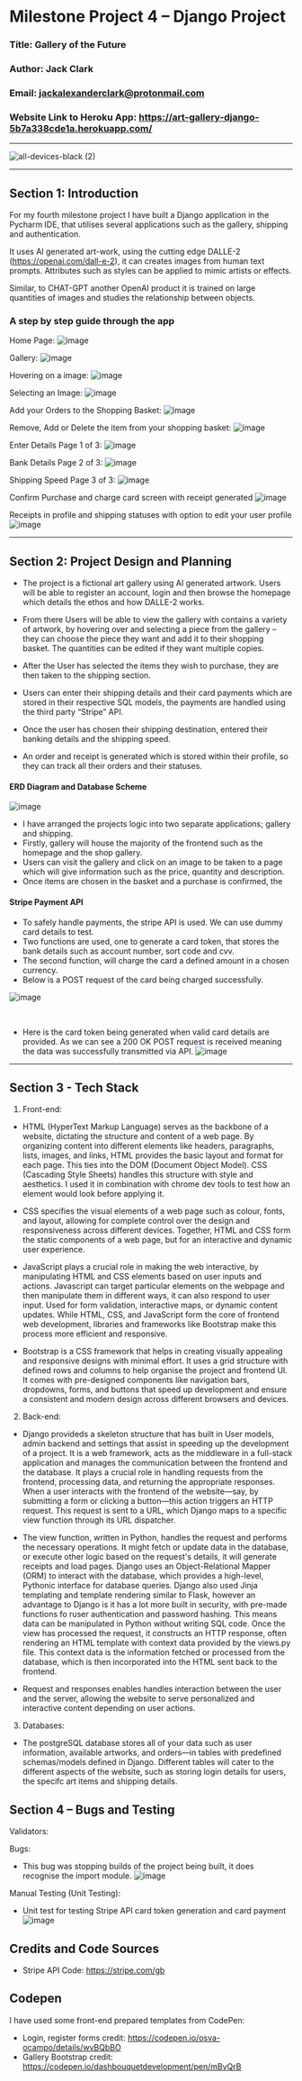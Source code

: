 # Milestone Project 4 – Django Project

### Title: Gallery of the Future

### Author: Jack Clark

### Email: jackalexanderclark@protonmail.com

### Website Link to Heroku App: https://art-gallery-django-5b7a338cde1a.herokuapp.com/

<hr>

![all-devices-black (2)](https://github.com/JackAlexanderClark/VideoGames_eCommerce/assets/97599832/30dc84c8-5e79-48f1-acb2-e2f9fc71cbb6)

<hr>

## Section 1: Introduction

For my fourth milestone project I have built a Django application in the Pycharm IDE, that utilises several applications such as the gallery, shipping and authentication.

It uses AI generated art-work, using the cutting edge DALLE-2 (https://openai.com/dall-e-2), it can creates images from human text prompts. Attributes such as styles can be applied to mimic artists or effects.

Similar, to CHAT-GPT another OpenAI product it is trained on large quantities of images and studies the relationship between objects.

### A step by step guide through the app

Home Page:
![image](https://github.com/JackAlexanderClark/VideoGames_eCommerce/assets/97599832/0841dd76-a60e-42a4-86fb-82133885df15)


Gallery:
![image](https://github.com/JackAlexanderClark/VideoGames_eCommerce/assets/97599832/23de3fd5-d708-4ff5-822f-77c620fca3a9)


Hovering on a image:
![image](https://github.com/JackAlexanderClark/VideoGames_eCommerce/assets/97599832/84d75dd6-fb44-4f84-a7c2-0b83a6cdf5b0)


Selecting an Image:
![image](https://github.com/JackAlexanderClark/VideoGames_eCommerce/assets/97599832/38c14e92-8d04-490a-9ebf-e2ab237460ab)


Add your Orders to the Shopping Basket:
![image](https://github.com/JackAlexanderClark/VideoGames_eCommerce/assets/97599832/329c0952-8d41-41e4-93ac-9b4708b767d3)


Remove, Add or Delete the item from your shopping basket:
![image](https://github.com/JackAlexanderClark/VideoGames_eCommerce/assets/97599832/58135652-d45a-4d21-bb1c-211b8bdb630c)


Enter Details Page 1 of 3:
![image](https://github.com/JackAlexanderClark/VideoGames_eCommerce/assets/97599832/e5354148-9df2-4e8f-8067-9dbe56b501c1)


Bank Details Page 2 of 3:
![image](https://github.com/JackAlexanderClark/VideoGames_eCommerce/assets/97599832/32152f05-650e-482b-ae05-fb6d4f93cea7)


Shipping Speed Page 3 of 3:
![image](https://github.com/JackAlexanderClark/VideoGames_eCommerce/assets/97599832/966f363b-ddcd-42c8-8d1c-7e17dab4c7b7)


Confirm Purchase and charge card screen with receipt generated
![image](https://github.com/JackAlexanderClark/VideoGames_eCommerce/assets/97599832/e78eb23e-5990-4271-a51e-ccc2593af33e)


Receipts in profile and shipping statuses with option to edit your user profile
![image](https://github.com/JackAlexanderClark/VideoGames_eCommerce/assets/97599832/2775e88d-db08-4f96-a90b-30649a83b1b8)

<hr>

## Section 2: Project Design and Planning

- The project is a fictional art gallery using AI generated artwork. Users will be able to register an account, login and then browse the homepage which details the ethos and how DALLE-2 works.

- From there Users will be able to view the gallery with contains a variety of artwork, by hovering over and selecting a piece from the gallery – they can choose the piece they want and add it to their shopping basket. The quantities can be edited if they want multiple copies.

- After the User has selected the items they wish to purchase, they are then taken to the shipping section.

- Users can enter their shipping details and their card payments which are stored in their respective SQL models, the payments are handled using the third party “Stripe” API.

- Once the user has chosen their shipping destination, entered their banking details and the shipping speed.

- An order and receipt is generated which is stored within their profile, so they can track all their orders and their statuses.

#### ERD Diagram and Database Scheme
![image](https://github.com/JackAlexanderClark/VideoGames_eCommerce/assets/97599832/17cfa7f9-99f3-44ef-93c5-e6c94c40f035)
- I have arranged the projects logic into two separate applications; gallery and shipping.
- Firstly, gallery will house the majority of the frontend such as the homepage and the shop gallery.
- Users can visit the gallery and click on an image to be taken to a page which will give information such as the price, quantity and description.
- Once items are chosen in the basket and a purchase is confirmed, the


#### Stripe Payment API
- To safely handle payments, the stripe API is used. We can use dummy card details to test.
- Two functions are used, one to generate a card token, that stores the bank details such as account number, sort code and cvv.
- The second function, will charge the card a defined amount in a chosen currency.
- Below is a POST request of the card being charged successfully.

![image](https://github.com/JackAlexanderClark/VideoGames_eCommerce/assets/97599832/db72a0dc-3f90-49a3-a5b0-84ac9d80e600)

<br>

- Here is the card token being generated when valid card details are provided. As we can see a 200 OK POST request is received meaning the data was successfully transmitted via API.
![image](https://github.com/JackAlexanderClark/VideoGames_eCommerce/assets/97599832/79d7a0db-7778-4423-bf0a-c808758dfce9)


<hr>

## Section 3 - Tech Stack
1. Front-end:
- HTML (HyperText Markup Language) serves as the backbone of a website, dictating the structure and content of a web page. By organizing content into different elements like headers, paragraphs, lists, images, and links, HTML provides the basic layout and format for each page. This ties into the DOM (Document Object Model). CSS (Cascading Style Sheets) handles this structure with style and aesthetics. I used it in combination with chrome dev tools to test how an element would look before applying it. 

- CSS specifies the visual elements of a web page such as colour, fonts, and layout, allowing for complete control over the design and responsiveness across different devices. Together, HTML and CSS form the static components of a web page, but for an interactive and dynamic user experience.

- JavaScript plays a crucial role in making the web interactive, by manipulating HTML and CSS elements based on user inputs and actions. Javascript can target particular elements on the webpage and then manipulate them in different ways, it can also respond to user input. Used for form validation, interactive maps, or dynamic content updates. While HTML, CSS, and JavaScript form the core of frontend web development, libraries and frameworks like Bootstrap make this process more efficient and responsive.

- Bootstrap is a CSS framework that helps in creating visually appealing and responsive designs with minimal effort. It uses a grid structure with defined rows and columns to help organise the project and frontend UI. It comes with pre-designed components like navigation bars, dropdowns, forms, and buttons that speed up development and ensure a consistent and modern design across different browsers and devices. 

2. Back-end:
- Django provideds a skeleton structure that has built in User models, admin backend and settings that assist in speeding up the development of a project. It is a web framework, acts as the middleware in a full-stack application and manages the communication between the frontend and the database. It plays a crucial role in handling requests from the frontend, processing data, and returning the appropriate responses. When a user interacts with the frontend of the website—say, by submitting a form or clicking a button—this action triggers an HTTP request. This request is sent to a URL, which Django maps to a specific view function through its URL dispatcher.

- The view function, written in Python, handles the request and performs the necessary operations. It might fetch or update data in the database, or execute other logic based on the request's details, it will generate receipts and load pages. Django uses an Object-Relational Mapper (ORM) to interact with the database, which provides a high-level, Pythonic interface for database queries. Django also used Jinja templating and template rendering similar to Flask, however an advantage to Django is it has a lot more built in security, with pre-made functions fo ruser authentication and password hashing. This means data can be manipulated in Python without writing SQL code. Once the view has processed the request, it constructs an HTTP response, often rendering an HTML template with context data provided by the views.py file. This context data is the information fetched or processed from the database, which is then incorporated into the HTML sent back to the frontend.
-  Request and responses enables handles interaction between the user and the server, allowing the website to serve personalized and interactive content depending on user actions.

3. Databases:
- The postgreSQL database stores all of your data such as user information, available artworks, and orders—in tables with predefined schemas/models defined in Django. Different tables will cater to the different aspects of the website, such as storing login details for users, the specifc art items and shipping details.

## Section 4 – Bugs and Testing

Validators:

Bugs:
- This bug was stopping builds of the project being built, it does recognise the import module.
![image](https://github.com/JackAlexanderClark/VideoGames_eCommerce/assets/97599832/234d5444-2cd1-4bea-8e3e-e9ffd03d85c7)


Manual Testing (Unit Testing):
- Unit test for testing Stripe API card token generation and card payment
![image](https://github.com/JackAlexanderClark/VideoGames_eCommerce/assets/97599832/f1fbffb1-1d27-4888-9529-b9112db23f29)



## Credits and Code Sources

- Stripe API Code: https://stripe.com/gb
## Codepen
I have used some front-end prepared templates from CodePen:
- Login, register forms credit: https://codepen.io/osva-ocampo/details/wvBQbBO
- Gallery Bootstrap credit: https://codepen.io/dashbouquetdevelopment/pen/mBvQrB



